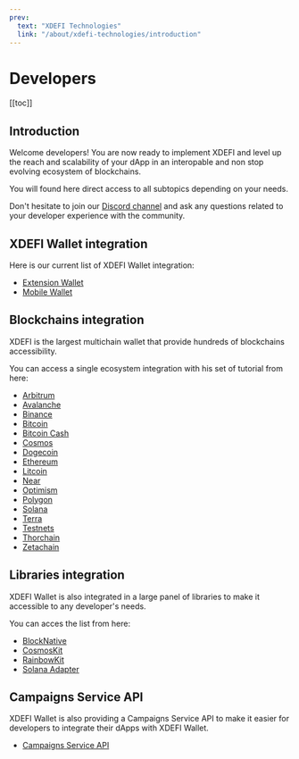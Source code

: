```yaml
---
prev:
  text: "XDEFI Technologies"
  link: "/about/xdefi-technologies/introduction"
---
```


# Developers

[[toc]]

## Introduction

Welcome developers! You are now ready to implement XDEFI and level up the reach and scalability of your dApp in an interopable and non stop evolving ecosystem of blockchains.

You will found here direct access to all subtopics depending on your needs.

Don't hesitate to join our [Discord channel](https://discord.gg/xdefi) and ask any questions related to your developer experience with the community.

## XDEFI Wallet integration

Here is our current list of XDEFI Wallet integration:

- [Extension Wallet](./extension-wallet)
- [Mobile Wallet](./mobile-wallet)

## Blockchains integration

XDEFI is the largest multichain wallet that provide hundreds of blockchains accessibility.

You can access a single ecosystem integration with his set of tutorial from here:

- [Arbitrum](./arbitrum)
- [Avalanche](./avalanche)
- [Binance](./binance)
- [Bitcoin](./bitcoin)
- [Bitcoin Cash](./bitcoin-cash)
- [Cosmos](./cosmos)
- [Dogecoin](./dogecoin)
- [Ethereum](./ethereum)
- [Litcoin](./litecoin)
- [Near](./near)
- [Optimism](./optimism)
- [Polygon](./polygon)
- [Solana](./solana)
- [Terra](./terra)
- [Testnets](./testnets)
- [Thorchain](./thorchcain)
- [Zetachain](./zetachain)

## Libraries integration

XDEFI Wallet is also integrated in a large panel of libraries to make it accessible to any developer's needs.

You can acces the list from here:

- [BlockNative](./blocknative-xdefi-integration)
- [CosmosKit](./cosmoskit-xdefi-integration)
- [RainbowKit](./rainbowkit-xdefi-integration)
- [Solana Adapter](./solana-adapter-xdefi-integration)

## Campaigns Service API

XDEFI Wallet is also providing a Campaigns Service API to make it easier for developers to integrate their dApps with XDEFI Wallet.

- [Campaigns Service API](./campaigns-service-api)
